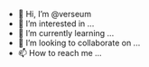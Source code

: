 - 👋 Hi, I’m @verseum
- 👀 I’m interested in ...
- 🌱 I’m currently learning ...
- 💞️ I’m looking to collaborate on ...
- 📫 How to reach me ...

<!---
verseum/verseum is a ✨ special ✨ repository because its `README.md` (this file) appears on your GitHub profile.
You can click the Preview link to take a look at your changes.
--->
